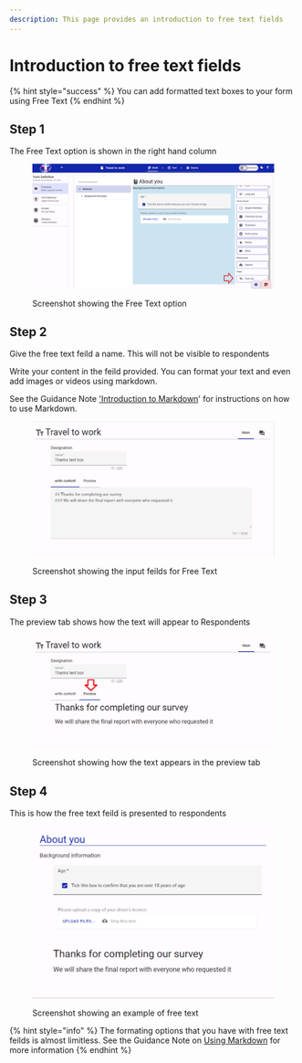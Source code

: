 ```yaml
---
description: This page provides an introduction to free text fields
---
```


# Introduction to free text fields

{% hint style="success" %}
You can add formatted text boxes to your form using Free Text
{% endhint %}

## Step 1

The Free Text option is shown in the right hand column

<figure><img src="../../../../.gitbook/assets/image (6).png" alt=""><figcaption><p>Screenshot showing the Free Text option</p></figcaption></figure>

## Step 2

Give the free text feild a name. This will not be visible to respondents

Write your content in the feild provided. You can format your text and even add images or videos using markdown.

See the Guidance Note ['Introduction to Markdown](../introduction-to-markdown.md)' for instructions on how to use Markdown.

<figure><img src="../../../../.gitbook/assets/image (3) (1).png" alt=""><figcaption><p>Screenshot showing the input feilds for Free Text</p></figcaption></figure>

## Step 3

The preview tab shows how the text will appear to Respondents

<figure><img src="../../../../.gitbook/assets/image (4) (1).png" alt=""><figcaption><p>Screenshot showing how the text appears in the preview tab</p></figcaption></figure>

## Step 4

This is how the free text feild is presented to respondents

<figure><img src="../../../../.gitbook/assets/image (5) (1).png" alt=""><figcaption><p>Screenshot showing an example of free text </p></figcaption></figure>

{% hint style="info" %}
The formating options that you have with free text feilds is almost limitless.  See the Guidance Note on [Using Markdown](../introduction-to-markdown.md) for more information
{% endhint %}
